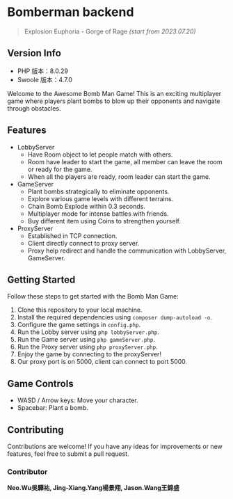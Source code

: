 # Bomberman backend 

> Explosion Euphoria - Gorge of Rage
<i>(start from 2023.07.20) </i>

## Version Info

- PHP 版本：8.0.29
- Swoole 版本：4.7.0

Welcome to the Awesome Bomb Man Game! This is an exciting multiplayer game where players plant bombs to blow up their opponents and navigate through obstacles.

## Features

- LobbyServer
    - Have Room object to let people match with others.
    - Room have leader to start the game, all member can leave the room or ready for the game.
    - When all the players are ready, room leader can start the game.
- GameServer
    - Plant bombs strategically to eliminate opponents.
    - Explore various game levels with different terrains.
    - Chain Bomb Explode within 0.3 seconds.
    - Multiplayer mode for intense battles with friends.
    - Buy different item using Coins to strengthen yourself.
- ProxyServer
    - Established in TCP connection.
    - Client directly connect to proxy server.
    - Proxy help redirect and handle the communication with LobbyServer, GameServer.

## Getting Started

Follow these steps to get started with the Bomb Man Game:

1. Clone this repository to your local machine.
2. Install the required dependencies using `composer dump-autoload -o`.
3. Configure the game settings in `config.php`.
4. Run the Lobby server using `php lobbyServer.php`.
5. Run the Game server using `php gameServer.php`.
6. Run the Proxy server using `php proxyServer.php`.
7. Enjoy the game by connecting to the proxyServer!
8. Our proxy port is on 5000, client can connect to port 5000.

## Game Controls

- WASD / Arrow keys: Move your character.
- Spacebar: Plant a bomb.

## Contributing

Contributions are welcome! If you have any ideas for improvements or new features, feel free to submit a pull request.

### Contributor

<b>Neo.Wu吳驊祐, Jing-Xiang.Yang楊景翔, Jason.Wang王錦盛</b>
